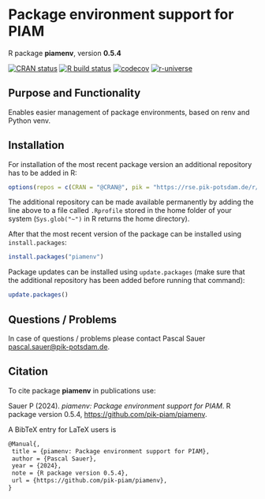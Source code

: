 # Package environment support for PIAM

R package **piamenv**, version **0.5.4**

[![CRAN status](https://www.r-pkg.org/badges/version/piamenv)](https://cran.r-project.org/package=piamenv)  [![R build status](https://github.com/pik-piam/piamenv/workflows/check/badge.svg)](https://github.com/pik-piam/piamenv/actions) [![codecov](https://codecov.io/gh/pik-piam/piamenv/branch/master/graph/badge.svg)](https://app.codecov.io/gh/pik-piam/piamenv) [![r-universe](https://pik-piam.r-universe.dev/badges/piamenv)](https://pik-piam.r-universe.dev/builds)

## Purpose and Functionality

Enables easier management of package environments, based on renv and Python venv.


## Installation

For installation of the most recent package version an additional repository has to be added in R:

```r
options(repos = c(CRAN = "@CRAN@", pik = "https://rse.pik-potsdam.de/r/packages"))
```
The additional repository can be made available permanently by adding the line above to a file called `.Rprofile` stored in the home folder of your system (`Sys.glob("~")` in R returns the home directory).

After that the most recent version of the package can be installed using `install.packages`:

```r 
install.packages("piamenv")
```

Package updates can be installed using `update.packages` (make sure that the additional repository has been added before running that command):

```r 
update.packages()
```

## Questions / Problems

In case of questions / problems please contact Pascal Sauer <pascal.sauer@pik-potsdam.de>.

## Citation

To cite package **piamenv** in publications use:

Sauer P (2024). _piamenv: Package environment support for PIAM_. R package version 0.5.4, <https://github.com/pik-piam/piamenv>.

A BibTeX entry for LaTeX users is

 ```latex
@Manual{,
  title = {piamenv: Package environment support for PIAM},
  author = {Pascal Sauer},
  year = {2024},
  note = {R package version 0.5.4},
  url = {https://github.com/pik-piam/piamenv},
}
```
